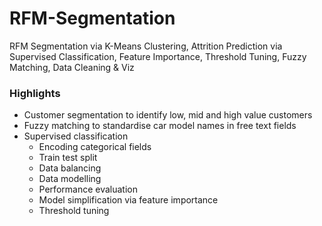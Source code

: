 # RFM-Segmentation
RFM Segmentation via K-Means Clustering, Attrition Prediction via Supervised Classification, Feature Importance, Threshold Tuning, Fuzzy Matching, Data Cleaning &amp; Viz

### Highlights 
* Customer segmentation to identify low, mid and high value customers
* Fuzzy matching to standardise car model names in free text fields 
* Supervised classification 
   * Encoding categorical fields 
   * Train test split 
   * Data balancing 
   * Data modelling 
   * Performance evaluation 
   * Model simplification via feature importance 
   * Threshold tuning  

